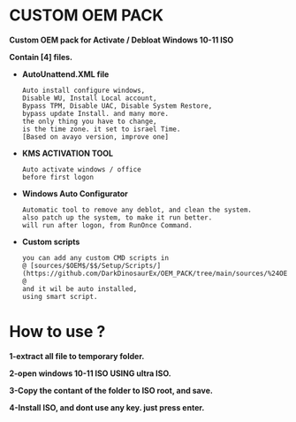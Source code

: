 # CUSTOM OEM PACK
**Custom OEM pack for Activate / Debloat Windows 10-11 ISO**

**Contain [4] files.**

- **AutoUnattend.XML file**
  ````
  Auto install configure windows,
  Disable WU, Install Local account,
  Bypass TPM, Disable UAC, Disable System Restore,
  bypass update Install. and many more.
  the only thing you have to change,
  is the time zone. it set to israel Time.
  [Based on avayo version, improve one]
  ````
- **KMS ACTIVATION TOOL**
  ````
  Auto activate windows / office
  before first logon
  ````
- **Windows Auto Configurator**
  ````
  Automatic tool to remove any deblot, and clean the system.
  also patch up the system, to make it run better.
  will run after logon, from RunOnce Command.
  ````
- **Custom scripts**
  ````
  you can add any custom CMD scripts in
  @ [sources/$OEM$/$$/Setup/Scripts/](https://github.com/DarkDinosaurEx/OEM_PACK/tree/main/sources/%24OEM%24/%24%24/Setup/Scripts) @
  and it wil be auto installed,
  using smart script.
  ````

# How to use ?
**1-extract all file to temporary folder.**

**2-open windows 10-11 ISO USING ultra ISO.**

**3-Copy the contant of the folder to ISO root, and save.**

**4-Install ISO, and dont use any key. just press enter.**
